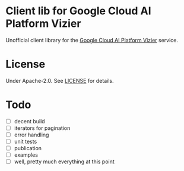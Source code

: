# Client lib for Google Cloud AI Platform Vizier

Unofficial client library for the [Google Cloud AI Platform Vizier](https://cloud.google.com/ai-platform/vizier)
service.

# License

Under Apache-2.0. See [LICENSE](./LICENSE) for details.

# Todo

- [ ] decent build
- [ ] iterators for pagination
- [ ] error handling
- [ ] unit tests
- [ ] publication
- [ ] examples
- [ ] well, pretty much everything at this point